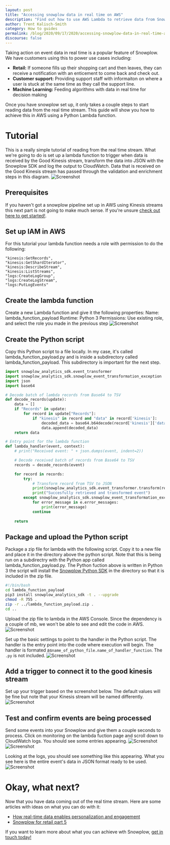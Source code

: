 ```yaml
---
layout: post
title: "Accessing snowplow data in real time on AWS"
description: "Find out how to use AWS Lambda to retrieve data from Snowplow's Kinesis stream and make real-time decisions"
author: Trent Kalisch-Smith
category: How to guides
permalink: /blog/2020/09/17/2020/accessing-snowplow-data-in-real-time-aws/
discourse: false
---
```

Taking action on event data in real time is a popular feature of Snowplow. We have customers using this to power use cases including:
*   __Retail:__ If someone fills up their shopping cart and then leaves, they can receive a notification with an enticement to come back and check out. 
*   __Customer support:__ Providing support staff with informaiton on where a user is stuck at the same time as they call the support line. 
*   __Machine Learning:__ Feeding algorithms with data in real time for decision making

Once you have snowplow set up, it only takes a couple steps to start reading data from the real time stream. This guide will show you how to achieve this in AWS using a Python Lambda function. 


# Tutorial
This is a really simple tutorial of reading from the real time stream. What we're going to do is set up a lambda function to trigger when data is received by the Good Kinesis stream, transform the data into JSON with the Snowplow SDK and log the output to CloudWatch. Data that is received on the Good Kinesis stream has passed through the validation and enrichment steps in this diagram. 
![Screenshot](img/snowplow-pipeline-diagram-v2.png)

## Prerequisites
If you haven't got a snowplow pipeline set up in AWS using Kinesis streams this next part is not going to make much sense. If you're unsure [check out here to get started!](https://snowplowanalytics.com/get-started/). 

## Set up IAM in AWS
For this tutorial your lambda function needs a role with permission to do the following: 
```
"kinesis:GetRecords",
"kinesis:GetShardIterator",
"kinesis:DescribeStream",
"kinesis:ListStreams",
"logs:CreateLogGroup",
"logs:CreateLogStream",
"logs:PutLogEvents"
```

## Create the lambda function
Create a new Lambda function and give it the following properties: 
Name: lambda_function_payload
Runtime: Python 3
Permissions: Use existing role, and select the role you made in the previous step
![Screenshot](img/create_function.png)

## Create the Python script
Copy this Python script to a file locally. In my case, it's called lambda_function_payload.py and is inside a subdirectory called lambda_function_payload. This subdirectory is important for the next step. 

```python
import snowplow_analytics_sdk.event_transformer
import snowplow_analytics_sdk.snowplow_event_transformation_exception
import json
import base64

# Decode batch of lambda records from Base64 to TSV
def decode_records(update):
    data = []
    if "Records" in update:
        for record in update["Records"]:
            if "kinesis" in record and "data" in record['kinesis']:
                decoded_data = base64.b64decode(record['kinesis']['data']).decode('utf-8')
                data.append(decoded_data)
    return data

# Entry point for the lambda function
def lambda_handler(event, context):
    # print("Received event: " + json.dumps(event, indent=2)) 

    # Decode received batch of records from Base64 to TSV
    records = decode_records(event)

    for record in records:
        try:
            # Transform record from TSV to JSON
            print(snowplow_analytics_sdk.event_transformer.transform(record))
            print("Succesfully retrieved and transformed event")
        except snowplow_analytics_sdk.snowplow_event_transformation_exception.SnowplowEventTransformationException as e:
            for error_message in e.error_messages:
                print(error_message)
            continue
        
    return
```

## Package and upload the Python script
Package a zip file for lambda with the following script. Copy it to a new file and place it in the directory above the python script. Note that this is being run on a subdirectry with the Python app called lambda_function_payload.py. The Python fuction above is written in Python 3 the script will install the [Snowplow Python SDK](https://github.com/snowplow/snowplow/wiki/Python-Analytics-SDK-Setup) in the directory so that it is included in the zip file.

```bash
#!/bin/bash
cd lambda_function_payload
pip3 install snowplow_analytics_sdk -t . --upgrade
chmod -R 755 .
zip -r ../lambda_function_payload.zip .
cd ..
```

Upload the zip file to lambda in the AWS Console. Since the dependency is a couple of mb, we won't be able to see and edit the code in AWS. 
![Screenshot](img/upload_zip.png)

Set up the basic settings to point to the handler in the Python script. The handler is the entry point into the code where execution will begin. The handler is formated as`name_of_python_file.name_of_handler_function`. The `.py` is not included.
![Screenshot](img/basic_settings.png)

## Add a trigger to connect it to the good kinesis stream
Set up your trigger based on the screenshot below. The default values will be fine but note that your Kinesis stream will be named differently.
![Screenshot](img/kinesis_setup.png)

## Test and confirm events are being processed
Send some events into your Snowplow and give them a couple seconds to process. Click on monitoring on the lambda fuction page and scroll down to CloudWatch logs. You should see some entries appearing. 
![Screenshot](img/monitoring.png)
![Screenshot](img/logs.png)

Looking at the logs, you should see something like this appearing. What you see here is the entire event's data in JSON format ready to be used.
![Screenshot](img/log_details.png)

# Okay, what next? 
Now that you have data coming out of the real time stream. Here are some articles with ideas on what you can do with it:
*   [How real-time data enables personalization and engagement](https://snowplowanalytics.com/blog/2019/09/27/how-real-time-data-lets-media-companies-personalize-content-messaging-and-advertising/)
*   [Snowplow for retail part 5](https://snowplowanalytics.com/blog/2019/03/06/snowplow-for-retail-part-5-what-can-we-do-with-data-when-were-well-established/)

If you want to learn more about what you can achieve wth Snowplow, [get in touch today!](https://snowplowanalytics.com/get-started/)